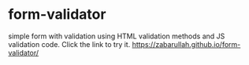 # form-validator
simple form with validation using HTML validation methods and JS validation code. Click the link to try it.
https://zabarullah.github.io/form-validator/
